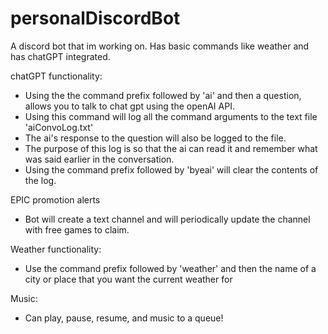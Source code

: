 # personalDiscordBot
A discord bot that im working on. Has basic commands like weather and has chatGPT integrated.

chatGPT functionality:
- Using the the command prefix followed by 'ai' and then a question, allows you to talk to chat gpt using the openAI API.
- Using this command will log all the command arguments to the text file 'aiConvoLog.txt'
- The ai's response to the question will also be logged to the file.
- The purpose of this log is so that the ai can read it and remember what was said earlier in the conversation.
- Using the command prefix followed by 'byeai' will clear the contents of the log.

EPIC promotion alerts
- Bot will create a text channel and will periodically update the channel with free games to claim.

Weather functionality:
- Use the command prefix followed by 'weather' and then the name of a city or place that you want the current weather for

Music:
- Can play, pause, resume, and music to a queue!
